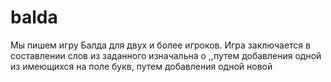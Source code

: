 # balda
Мы пишем игру Балда для двух и более игроков. Игра заключается в составлении слов из заданного изначальна  о  ,,путем добавления одной 
из имеющихся на поле букв, путем добавления одной новой

